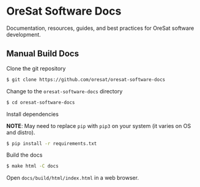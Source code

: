 # OreSat Software Docs

Documentation, resources, guides, and best practices for OreSat software development.

## Manual Build Docs

Clone the git repository

```bash
$ git clone https://github.com/oresat/oresat-software-docs
```

Change to the `oresat-software-docs` directory

```bash
$ cd oresat-software-docs
```

Install dependencies

**NOTE**: May need to replace `pip` with `pip3` on your system (it varies on
OS and distro).

```bash
$ pip install -r requirements.txt
```

Build the docs

```bash
$ make html -C docs
```

Open `docs/build/html/index.html` in a web browser.
